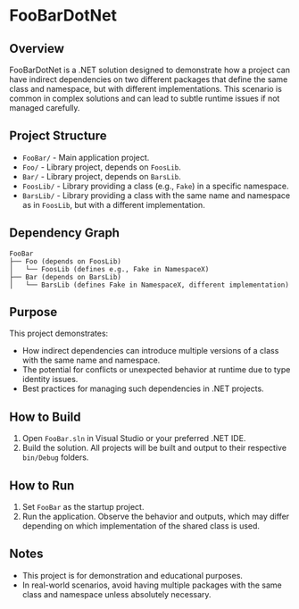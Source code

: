 # FooBarDotNet

## Overview

FooBarDotNet is a .NET solution designed to demonstrate how a project can have indirect dependencies on two different packages that define the same class and namespace, but with different implementations. This scenario is common in complex solutions and can lead to subtle runtime issues if not managed carefully.

## Project Structure

- `FooBar/` - Main application project.
- `Foo/` - Library project, depends on `FoosLib`.
- `Bar/` - Library project, depends on `BarsLib`.
- `FoosLib/` - Library providing a class (e.g., `Fake`) in a specific namespace.
- `BarsLib/` - Library providing a class with the same name and namespace as in `FoosLib`, but with a different implementation.

## Dependency Graph

```
FooBar
├── Foo (depends on FoosLib)
│   └── FoosLib (defines e.g., Fake in NamespaceX)
├── Bar (depends on BarsLib)
│   └── BarsLib (defines Fake in NamespaceX, different implementation)
```

## Purpose

This project demonstrates:
- How indirect dependencies can introduce multiple versions of a class with the same name and namespace.
- The potential for conflicts or unexpected behavior at runtime due to type identity issues.
- Best practices for managing such dependencies in .NET projects.

## How to Build

1. Open `FooBar.sln` in Visual Studio or your preferred .NET IDE.
2. Build the solution. All projects will be built and output to their respective `bin/Debug` folders.

## How to Run

1. Set `FooBar` as the startup project.
2. Run the application. Observe the behavior and outputs, which may differ depending on which implementation of the shared class is used.

## Notes

- This project is for demonstration and educational purposes.
- In real-world scenarios, avoid having multiple packages with the same class and namespace unless absolutely necessary.
